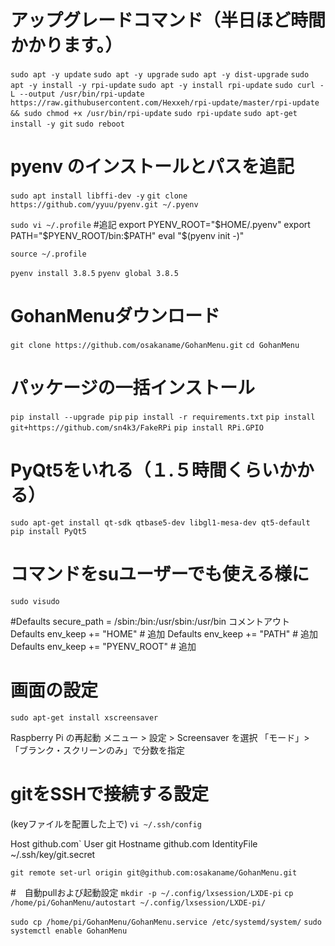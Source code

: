 # アップグレードコマンド（半日ほど時間かかります。）
`sudo apt -y update`
`sudo apt -y upgrade`
`sudo apt -y dist-upgrade`
`sudo apt -y install -y rpi-update`
`sudo apt -y install rpi-update`
`sudo curl -L --output /usr/bin/rpi-update https://raw.githubusercontent.com/Hexxeh/rpi-update/master/rpi-update && sudo chmod +x /usr/bin/rpi-update`
`sudo rpi-update`
`sudo apt-get install -y git`
`sudo reboot`


# pyenv のインストールとパスを追記
`sudo apt install libffi-dev -y`
`git clone https://github.com/yyuu/pyenv.git ~/.pyenv`

`sudo vi ~/.profile`
#追記
export PYENV_ROOT="$HOME/.pyenv"
export PATH="$PYENV_ROOT/bin:$PATH" 
eval "$(pyenv init -)"

`source ~/.profile`

`pyenv install 3.8.5`
`pyenv global 3.8.5`

# GohanMenuダウンロード
`git clone https://github.com/osakaname/GohanMenu.git`
`cd GohanMenu`

# パッケージの一括インストール
`pip install --upgrade pip`
`pip install -r requirements.txt`
`pip install git+https://github.com/sn4k3/FakeRPi`
`pip install RPi.GPIO`

# PyQt5をいれる（１.５時間くらいかかる）
`sudo apt-get install qt-sdk qtbase5-dev libgl1-mesa-dev qt5-default`
`pip install PyQt5`


# コマンドをsuユーザーでも使える様に
`sudo visudo`

#Defaults    secure_path = /sbin:/bin:/usr/sbin:/usr/bin  コメントアウト
Defaults    env_keep += "HOME"  # 追加
Defaults    env_keep += "PATH"  # 追加
Defaults    env_keep += "PYENV_ROOT"  # 追加


# 画面の設定
`sudo apt-get install xscreensaver`

Raspberry Pi の再起動
メニュー > 設定 > Screensaver を選択
「モード」>「ブランク・スクリーンのみ」で分数を指定

# gitをSSHで接続する設定
(keyファイルを配置した上で)
`vi ~/.ssh/config`

Host github.com`
	User git
  Hostname github.com
	IdentityFile ~/.ssh/key/git.secret


`git remote set-url origin git@github.com:osakaname/GohanMenu.git`

#　自動pullおよび起動設定
`mkdir -p ~/.config/lxsession/LXDE-pi`
`cp /home/pi/GohanMenu/autostart ~/.config/lxsession/LXDE-pi/`


`sudo cp /home/pi/GohanMenu/GohanMenu.service /etc/systemd/system/`
`sudo systemctl enable GohanMenu`

